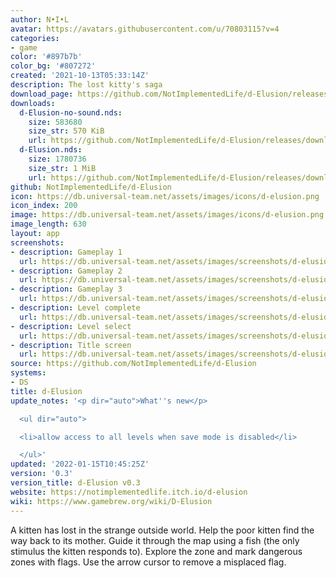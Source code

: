 ```yaml
---
author: N•I•L
avatar: https://avatars.githubusercontent.com/u/70803115?v=4
categories:
- game
color: '#897b7b'
color_bg: '#807272'
created: '2021-10-13T05:33:14Z'
description: The lost kitty's saga
download_page: https://github.com/NotImplementedLife/d-Elusion/releases
downloads:
  d-Elusion-no-sound.nds:
    size: 583680
    size_str: 570 KiB
    url: https://github.com/NotImplementedLife/d-Elusion/releases/download/0.3/d-Elusion-no-sound.nds
  d-Elusion.nds:
    size: 1780736
    size_str: 1 MiB
    url: https://github.com/NotImplementedLife/d-Elusion/releases/download/0.3/d-Elusion.nds
github: NotImplementedLife/d-Elusion
icon: https://db.universal-team.net/assets/images/icons/d-elusion.png
icon_index: 200
image: https://db.universal-team.net/assets/images/icons/d-elusion.png
image_length: 630
layout: app
screenshots:
- description: Gameplay 1
  url: https://db.universal-team.net/assets/images/screenshots/d-elusion/gameplay-1.png
- description: Gameplay 2
  url: https://db.universal-team.net/assets/images/screenshots/d-elusion/gameplay-2.png
- description: Gameplay 3
  url: https://db.universal-team.net/assets/images/screenshots/d-elusion/gameplay-3.png
- description: Level complete
  url: https://db.universal-team.net/assets/images/screenshots/d-elusion/level-complete.png
- description: Level select
  url: https://db.universal-team.net/assets/images/screenshots/d-elusion/level-select.png
- description: Title screen
  url: https://db.universal-team.net/assets/images/screenshots/d-elusion/title-screen.png
source: https://github.com/NotImplementedLife/d-Elusion
systems:
- DS
title: d-Elusion
update_notes: '<p dir="auto">What''s new</p>

  <ul dir="auto">

  <li>allow access to all levels when save mode is disabled</li>

  </ul>'
updated: '2022-01-15T10:45:25Z'
version: '0.3'
version_title: d-Elusion v0.3
website: https://notimplementedlife.itch.io/d-elusion
wiki: https://www.gamebrew.org/wiki/D-Elusion
---
```

A kitten has lost in the strange outside world. Help the poor kitten find the way back to its mother. Guide it through the map using a fish (the only stimulus the kitten responds to). Explore the zone and mark dangerous zones with flags. Use the arrow cursor to remove a misplaced flag.
